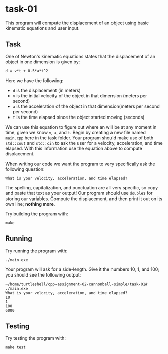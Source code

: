 # task-01

This program will compute the displacement of an object using basic kinematic equations and user input.

## Task

One of Newton's kinematic equations states that the displacement of an object in one dimension is given by:

```
d = v*t + 0.5*a*t^2
```

Here we have the following:

* `d` is the displacement (in meters)
* `v` is the initial velocity of the object in that dimension (meters per second)
* `a` is the acceleration of the object in that dimension(meters per second per second)
* `t` is the time elapsed since the object started moving (seconds)

We can use this equation to figure out where an will be at any moment in time, given we know `v`, `a`, and `t`. Begin by creating a new file named `main.cpp` here in the task folder. Your program should make use of both `std::cout` and `std::cin` to ask the user for a velocity, acceleration, and time elapsed. With this information use the equation above to compute displacement.

When writing our code we want the program to very specifically ask the following question:

```text
What is your velocity, acceleration, and time elapsed?
```

The spelling, capitalization, and punctuation are all very specific, so copy and paste that text as your output! Our program should use `double`s for storing our variables. Compute the displacement, and then print it out on its own line; **nothing more**.

Try building the program with:

```shell
make
```

## Running

Try running the program with:

```shell
./main.exe
```

Your program will ask for a side-length. Give it the numbers 10, 1, and 100; you should see the following output:

```shell
~/home/turtleshell/cpp-assignment-02-cannonball-simple/task-01# ./main.exe 
What is your velocity, acceleration, and time elapsed?
10
1 
100
6000
```

## Testing

Try testing the program with:

```shell
make test
```
